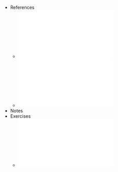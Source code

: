 - References
	- ![T19_20_Fluxos_FF_EK.pdf](../assets/T19_20_Fluxos_FF_EK_1736859778251_0.pdf)
	- ![T21_Fluxos_Modelacao.pdf](../assets/T21_Fluxos_Modelacao_1736859780545_0.pdf)
- Notes
- Exercises
	- ![pratica11_sol.pdf](../assets/pratica11_sol_1736860219634_0.pdf)